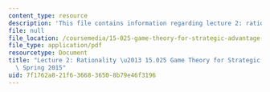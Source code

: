 ```yaml
---
content_type: resource
description: 'This file contains information regarding lecture 2: rationality.'
file: null
file_location: /coursemedia/15-025-game-theory-for-strategic-advantage-spring-2015/7f1762a821f6366836508b79e46f3196_MIT15_025S15_Lec_2.pdf
file_type: application/pdf
resourcetype: Document
title: "Lecture 2: Rationality \u2013 15.025 Game Theory for Strategic Advantage \u2013\
  \ Spring 2015"
uid: 7f1762a8-21f6-3668-3650-8b79e46f3196
---
```

